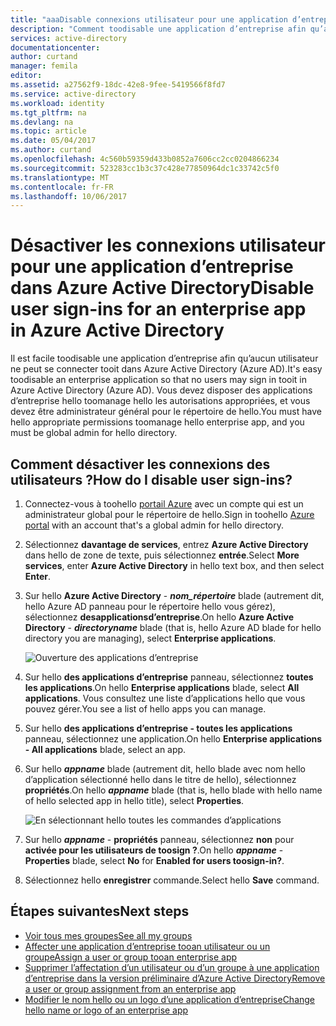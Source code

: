 ```yaml
---
title: "aaaDisable connexions utilisateur pour une application d’entreprise dans Active Directory de Azure | Documents Microsoft"
description: "Comment toodisable une application d’entreprise afin qu’aucun utilisateur ne peut se connecter tooit dans Azure Active Directory"
services: active-directory
documentationcenter: 
author: curtand
manager: femila
editor: 
ms.assetid: a27562f9-18dc-42e8-9fee-5419566f8fd7
ms.service: active-directory
ms.workload: identity
ms.tgt_pltfrm: na
ms.devlang: na
ms.topic: article
ms.date: 05/04/2017
ms.author: curtand
ms.openlocfilehash: 4c560b59359d433b0852a7606cc2cc0204866234
ms.sourcegitcommit: 523283cc1b3c37c428e77850964dc1c33742c5f0
ms.translationtype: MT
ms.contentlocale: fr-FR
ms.lasthandoff: 10/06/2017
---
```

# <a name="disable-user-sign-ins-for-an-enterprise-app-in-azure-active-directory"></a><span data-ttu-id="05977-103">Désactiver les connexions utilisateur pour une application d’entreprise dans Azure Active Directory</span><span class="sxs-lookup"><span data-stu-id="05977-103">Disable user sign-ins for an enterprise app in Azure Active Directory</span></span>
<span data-ttu-id="05977-104">Il est facile toodisable une application d’entreprise afin qu’aucun utilisateur ne peut se connecter tooit dans Azure Active Directory (Azure AD).</span><span class="sxs-lookup"><span data-stu-id="05977-104">It's easy toodisable an enterprise application so that no users may sign in tooit in Azure Active Directory (Azure AD).</span></span> <span data-ttu-id="05977-105">Vous devez disposer des applications d’entreprise hello toomanage hello les autorisations appropriées, et vous devez être administrateur général pour le répertoire de hello.</span><span class="sxs-lookup"><span data-stu-id="05977-105">You must have hello appropriate permissions toomanage hello enterprise app, and you must be global admin for hello directory.</span></span>

## <a name="how-do-i-disable-user-sign-ins"></a><span data-ttu-id="05977-106">Comment désactiver les connexions des utilisateurs ?</span><span class="sxs-lookup"><span data-stu-id="05977-106">How do I disable user sign-ins?</span></span>
1. <span data-ttu-id="05977-107">Connectez-vous à toohello [portail Azure](https://portal.azure.com) avec un compte qui est un administrateur global pour le répertoire de hello.</span><span class="sxs-lookup"><span data-stu-id="05977-107">Sign in toohello [Azure portal](https://portal.azure.com) with an account that's a global admin for hello directory.</span></span>
2. <span data-ttu-id="05977-108">Sélectionnez **davantage de services**, entrez **Azure Active Directory** dans hello de zone de texte, puis sélectionnez **entrée**.</span><span class="sxs-lookup"><span data-stu-id="05977-108">Select **More services**, enter **Azure Active Directory** in hello text box, and then select **Enter**.</span></span>
3. <span data-ttu-id="05977-109">Sur hello **Azure Active Directory** -  ***nom_répertoire*** blade (autrement dit, hello Azure AD panneau pour le répertoire hello vous gérez), sélectionnez **desapplicationsd’entreprise**.</span><span class="sxs-lookup"><span data-stu-id="05977-109">On hello **Azure Active Directory** -  ***directoryname*** blade (that is, hello Azure AD blade for hello directory you are managing), select **Enterprise applications**.</span></span>

    ![Ouverture des applications d’entreprise](./media/active-directory-coreapps-disable-app-azure-portal/open-enterprise-apps.png)
4. <span data-ttu-id="05977-111">Sur hello **des applications d’entreprise** panneau, sélectionnez **toutes les applications**.</span><span class="sxs-lookup"><span data-stu-id="05977-111">On hello **Enterprise applications** blade, select **All applications**.</span></span> <span data-ttu-id="05977-112">Vous consultez une liste d’applications hello que vous pouvez gérer.</span><span class="sxs-lookup"><span data-stu-id="05977-112">You see a list of hello apps you can manage.</span></span>
5. <span data-ttu-id="05977-113">Sur hello **des applications d’entreprise - toutes les applications** panneau, sélectionnez une application.</span><span class="sxs-lookup"><span data-stu-id="05977-113">On hello **Enterprise applications - All applications** blade, select an app.</span></span>
6. <span data-ttu-id="05977-114">Sur hello ***appname*** blade (autrement dit, hello blade avec nom hello d’application sélectionné hello dans le titre de hello), sélectionnez **propriétés**.</span><span class="sxs-lookup"><span data-stu-id="05977-114">On hello ***appname*** blade (that is, hello blade with hello name of hello selected app in hello title), select **Properties**.</span></span>

    ![En sélectionnant hello toutes les commandes d’applications](./media/active-directory-coreapps-disable-app-azure-portal/select-app.png)
7. <span data-ttu-id="05977-116">Sur hello ***appname*** - **propriétés** panneau, sélectionnez **non** pour **activée pour les utilisateurs de toosign ?**.</span><span class="sxs-lookup"><span data-stu-id="05977-116">On hello ***appname*** - **Properties** blade, select **No** for **Enabled for users toosign-in?**.</span></span>
8. <span data-ttu-id="05977-117">Sélectionnez hello **enregistrer** commande.</span><span class="sxs-lookup"><span data-stu-id="05977-117">Select hello **Save** command.</span></span>

## <a name="next-steps"></a><span data-ttu-id="05977-118">Étapes suivantes</span><span class="sxs-lookup"><span data-stu-id="05977-118">Next steps</span></span>
* [<span data-ttu-id="05977-119">Voir tous mes groupes</span><span class="sxs-lookup"><span data-stu-id="05977-119">See all my groups</span></span>](active-directory-groups-view-azure-portal.md)
* [<span data-ttu-id="05977-120">Affecter une application d’entreprise tooan utilisateur ou un groupe</span><span class="sxs-lookup"><span data-stu-id="05977-120">Assign a user or group tooan enterprise app</span></span>](active-directory-coreapps-assign-user-azure-portal.md)
* [<span data-ttu-id="05977-121">Supprimer l’affectation d’un utilisateur ou d’un groupe à une application d’entreprise dans la version préliminaire d’Azure Active Directory</span><span class="sxs-lookup"><span data-stu-id="05977-121">Remove a user or group assignment from an enterprise app</span></span>](active-directory-coreapps-remove-assignment-azure-portal.md)
* [<span data-ttu-id="05977-122">Modifier le nom hello ou un logo d’une application d’entreprise</span><span class="sxs-lookup"><span data-stu-id="05977-122">Change hello name or logo of an enterprise app</span></span>](active-directory-coreapps-change-app-logo-user-azure-portal.md)
